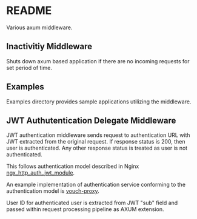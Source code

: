 # README

Various axum middleware.

## Inactivitiy Middleware

Shuts down axum based application if there are no incoming requests for set period of time.

## Examples

Examples directory provides sample applications utilizing the middleware.

## JWT Authutentication Delegate Middleware

JWT authentication middleware sends request to authentication URL with JWT extracted from the original request.  If response status is 200, then user is authenticated. Any other response status is treated as user is not authenticated.

This follows authentication model described in Nginx [ngx_http_auth_jwt_module](http://nginx.org/en/docs/http/ngx_http_auth_jwt_module.html).  

An example implementation of authentication service conforming to the authentication model is [vouch-proxy](https://github.com/vouch/vouch-proxy).

User ID for authenticated user is extracted from JWT "sub" field and passed within request processing pipeline as AXUM extension.
